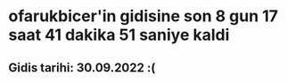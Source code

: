 # ofarukbicer'in gidisine son 8 gun 17 saat 41 dakika 51 saniye kaldi

## Gidis tarihi: 30.09.2022 :(